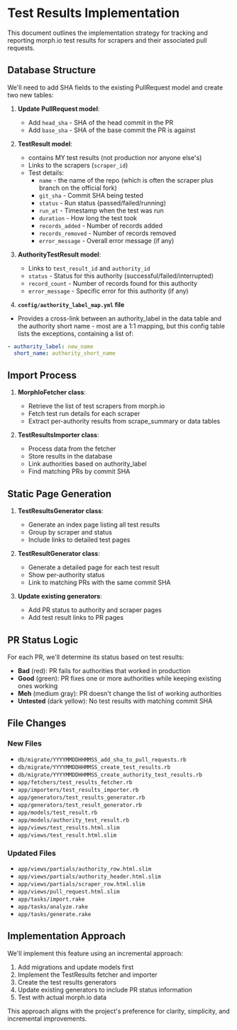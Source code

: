 # Test Results Implementation

This document outlines the implementation strategy for tracking and reporting morph.io test results for scrapers and
their associated pull requests.

## Database Structure

We'll need to add SHA fields to the existing PullRequest model and create two new tables:

1. **Update PullRequest model**:
    - Add `head_sha` - SHA of the head commit in the PR
    - Add `base_sha` - SHA of the base commit the PR is against

2. **TestResult model**:

    - contains MY test results (not production nor anyone else's)
    - Links to the scrapers (`scraper_id`)
    - Test details:
        - `name` - the name of the repo (which is often the scraper plus branch on the official fork)
        - `git_sha` - Commit SHA being tested
        - `status` - Run status (passed/failed/running)
        - `run_at` - Timestamp when the test was run
        - `duration` - How long the test took
        - `records_added` - Number of records added
        - `records_removed` - Number of records removed
        - `error_message` - Overall error message (if any)

3. **AuthorityTestResult model**:

    - Links to `test_result_id` and `authority_id`
    - `status` - Status for this authority (successful/failed/interrupted)
    - `record_count` - Number of records found for this authority
    - `error_message` - Specific error for this authority (if any)

4. **`config/authority_label_map.yml` file**

- Provides a cross-link between an authority_label in the data table and the authority short name - most are a 1:1
  mapping, but this config table lists the exceptions, containing a list of:

```yaml
- authority_label: new_name
  short_name: authority_short_name
```

## Import Process

1. **MorphIoFetcher class**:
    - Retrieve the list of test scrapers from morph.io
    - Fetch test run details for each scraper
    - Extract per-authority results from scrape_summary or data tables

2. **TestResultsImporter class**:
    - Process data from the fetcher
    - Store results in the database
    - Link authorities based on authority_label
    - Find matching PRs by commit SHA

## Static Page Generation

1. **TestResultsGenerator class**:
    - Generate an index page listing all test results
    - Group by scraper and status
    - Include links to detailed test pages

2. **TestResultGenerator class**:
    - Generate a detailed page for each test result
    - Show per-authority status
    - Link to matching PRs with the same commit SHA

3. **Update existing generators**:
    - Add PR status to authority and scraper pages
    - Add test result links to PR pages

## PR Status Logic

For each PR, we'll determine its status based on test results:

- **Bad** (red): PR fails for authorities that worked in production
- **Good** (green): PR fixes one or more authorities while keeping existing ones working
- **Meh** (medium gray): PR doesn't change the list of working authorities
- **Untested** (dark yellow): No test results with matching commit SHA

## File Changes

### New Files

- `db/migrate/YYYYMMDDHHMMSS_add_sha_to_pull_requests.rb`
- `db/migrate/YYYYMMDDHHMMSS_create_test_results.rb`
- `db/migrate/YYYYMMDDHHMMSS_create_authority_test_results.rb`
- `app/fetchers/test_results_fetcher.rb`
- `app/importers/test_results_importer.rb`
- `app/generators/test_results_generator.rb`
- `app/generators/test_result_generator.rb`
- `app/models/test_result.rb`
- `app/models/authority_test_result.rb`
- `app/views/test_results.html.slim`
- `app/views/test_result.html.slim`

### Updated Files

- `app/views/partials/authority_row.html.slim`
- `app/views/partials/authority_header.html.slim`
- `app/views/partials/scraper_row.html.slim`
- `app/views/pull_request.html.slim`
- `app/tasks/import.rake`
- `app/tasks/analyze.rake`
- `app/tasks/generate.rake`

## Implementation Approach

We'll implement this feature using an incremental approach:

1. Add migrations and update models first
2. Implement the TestResults fetcher and importer
3. Create the test results generators
4. Update existing generators to include PR status information
5. Test with actual morph.io data

This approach aligns with the project's preference for clarity, simplicity, and incremental improvements.
